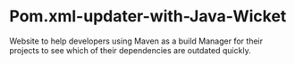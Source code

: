 # Pom.xml-updater-with-Java-Wicket

Website to help developers using Maven as a build Manager for their projects to see which of their dependencies are outdated quickly.
